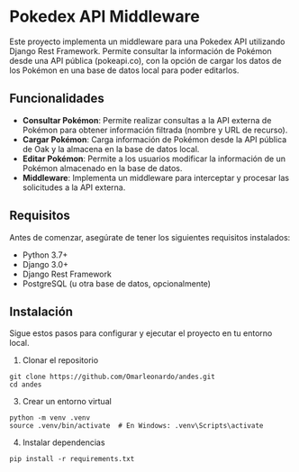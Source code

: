 # Pokedex API Middleware
Este proyecto implementa un middleware para una Pokedex API utilizando Django Rest Framework. Permite consultar la información de Pokémon desde una API pública (pokeapi.co), con la opción de cargar los datos de los Pokémon en una base de datos local para poder editarlos.

## Funcionalidades
- **Consultar Pokémon**: Permite realizar consultas a la API externa de Pokémon para obtener información filtrada (nombre y URL de recurso).
- **Cargar Pokémon**: Carga información de Pokémon desde la API pública de Oak y la almacena en la base de datos local.
- **Editar Pokémon**: Permite a los usuarios modificar la información de un Pokémon almacenado en la base de datos.
- **Middleware**: Implementa un middleware para interceptar y procesar las solicitudes a la API externa.

## Requisitos
Antes de comenzar, asegúrate de tener los siguientes requisitos instalados:

- Python 3.7+
- Django 3.0+
- Django Rest Framework
- PostgreSQL (u otra base de datos, opcionalmente)

## Instalación
Sigue estos pasos para configurar y ejecutar el proyecto en tu entorno local.

1. Clonar el repositorio
```
git clone https://github.com/Omarleonardo/andes.git
cd andes
```


3. Crear un entorno virtual
```
python -m venv .venv
source .venv/bin/activate  # En Windows: .venv\Scripts\activate
```

4. Instalar dependencias
```
pip install -r requirements.txt
```


